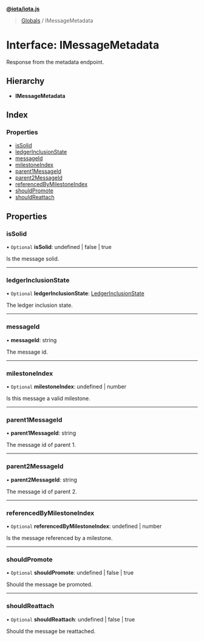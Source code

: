 **[@iota/iota.js](../README.md)**

> [Globals](../README.md) / IMessageMetadata

# Interface: IMessageMetadata

Response from the metadata endpoint.

## Hierarchy

* **IMessageMetadata**

## Index

### Properties

* [isSolid](imessagemetadata.md#issolid)
* [ledgerInclusionState](imessagemetadata.md#ledgerinclusionstate)
* [messageId](imessagemetadata.md#messageid)
* [milestoneIndex](imessagemetadata.md#milestoneindex)
* [parent1MessageId](imessagemetadata.md#parent1messageid)
* [parent2MessageId](imessagemetadata.md#parent2messageid)
* [referencedByMilestoneIndex](imessagemetadata.md#referencedbymilestoneindex)
* [shouldPromote](imessagemetadata.md#shouldpromote)
* [shouldReattach](imessagemetadata.md#shouldreattach)

## Properties

### isSolid

• `Optional` **isSolid**: undefined \| false \| true

Is the message solid.

___

### ledgerInclusionState

• `Optional` **ledgerInclusionState**: [LedgerInclusionState](../README.md#ledgerinclusionstate)

The ledger inclusion state.

___

### messageId

•  **messageId**: string

The message id.

___

### milestoneIndex

• `Optional` **milestoneIndex**: undefined \| number

Is this message a valid milestone.

___

### parent1MessageId

•  **parent1MessageId**: string

The message id of parent 1.

___

### parent2MessageId

•  **parent2MessageId**: string

The message id of parent 2.

___

### referencedByMilestoneIndex

• `Optional` **referencedByMilestoneIndex**: undefined \| number

Is the message referenced by a milestone.

___

### shouldPromote

• `Optional` **shouldPromote**: undefined \| false \| true

Should the message be promoted.

___

### shouldReattach

• `Optional` **shouldReattach**: undefined \| false \| true

Should the message be reattached.
